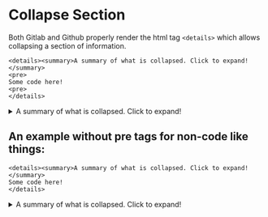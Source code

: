Collapse Section
================

Both Gitlab and Github properly render the html tag `<details>` which allows collapsing a section of information.


```
<details><summary>A summary of what is collapsed. Click to expand!</summary>
<pre>
Some code here!
<pre>
</details>
```
<details><summary>A summary of what is collapsed. Click to expand!</summary>
<pre>
Some code here!
<pre>
</details>

## An example without pre tags for non-code like things:

```
<details><summary>A summary of what is collapsed. Click to expand!</summary>
Some code here!
</details>
```
<details><summary>A summary of what is collapsed. Click to expand!</summary>
Some code here!
</details>
